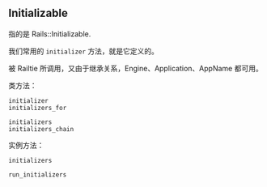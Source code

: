 ## Initializable

指的是 Rails::Initializable.

我们常用的 `initializer` 方法，就是它定义的。

被 Railtie 所调用，又由于继承关系，Engine、Application、AppName 都可用。

类方法：

```
initializer
initializers_for

initializers
initializers_chain
```

实例方法：

```
initializers

run_initializers
```
